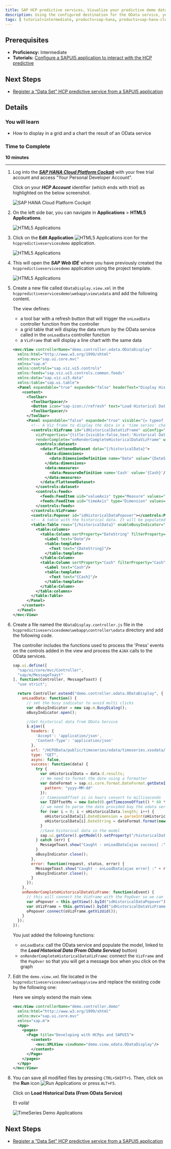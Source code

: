 ```yaml
---
title: SAP HCP predictive services, Visualize your predictive demo data set
description: Using the configured destination for the OData service, you will extend your application to visualize the predictive demo dataset
tags: [ tutorial>intermediate, products>sap-hana, products>sap-hana-cloud-platform, topic>sapui5, topic>odata ]
---
```


## Prerequisites
  - **Proficiency:** Intermediate
  - **Tutorials:** [Configure a SAPUI5 application to interact with the HCP predictive](http://go.sap.com/developer/tutorials/hcpps-sapui5-configure-application.html)

## Next Steps
  - [Register a "Data Set" HCP predictive service from a SAPUI5 application](http://go.sap.com/developer/tutorials/hcpps-sapui5-ps-dataset-register.html)

## Details
### You will learn
  - How to display in a grid and a chart the result of an OData service

### Time to Complete
  **10 minutes**

---

1. Log into the [***SAP HANA Cloud Platform Cockpit***](http://account.hanatrial.ondemand.com/cockpit) with your free trial account and access "Your Personal Developer Account".

    Click on your ***HCP Account*** identifier (which ends with *trial*) as highlighted on the below screenshot.

    ![SAP HANA Cloud Platform Cockpit](1.png)

1. On the left side bar, you can navigate in **Applications** > **HTML5 Applications**.

    ![HTML5 Applications](2.png)

1. Click on the **Edit Application** ![HTML5 Applications](3-1.png) icon for the `hcppredictiveservicesdemo` application.

    ![HTML5 Applications](3.png)

1. This will open the ***SAP Web IDE*** where you have previously created the `hcppredictiveservicesdemo` application using the project template.

    ![HTML5 Applications](4.png)

1. Create a new file called `ODataDisplay.view.xml` in the `hcppredictiveservicesdemo\webapp\view\odata` and add the following content.

    The view defines:
    - a tool bar with a refresh button that will trigger the `onLoadData` controller function from the controller
    - a grid table that will display the data return by the OData service called in the `onLoadData` controller function
    - a `VizFrame` that will display a line chart with the same data

    ```xml
    <mvc:View controllerName="demo.controller.odata.ODataDisplay"
      xmlns:html="http://www.w3.org/1999/xhtml"
      xmlns:mvc="sap.ui.core.mvc"
      xmlns="sap.m"
      xmlns:controls="sap.viz.ui5.controls"
      xmlns:feeds="sap.viz.ui5.controls.common.feeds"
      xmlns:data="sap.viz.ui5.data"
      xmlns:table="sap.ui.table">
      <Panel expandable="true" expanded="false" headerText="Display Historical Data with OData" width="auto" class="sapUiResponsiveMargin">
        <content>
          <Toolbar>
            <ToolbarSpacer/>
            <Button icon="sap-icon://refresh" text="Load Historical Data (From OData Service)" tooltip="Reinitialize Model" press="onLoadData"/>
            <ToolbarSpacer/>
          </Toolbar>
          <Panel expandable="false" expanded="true" visible="{= typeof ${/historicalData} !== 'undefined'}">
            <!-- A Viz frame to display the data in a 'time series' chart-->
            <controls:VizFrame id="idHistoricalDataVizFrame" uiConfig="{applicationSet:'fiori'}" vizType='timeseries_line'
              vizProperties="{title:{visible:false,text:'Historical Data'},general:{background:{color:'#DDEEF1'}},legend:{visible:false},plotArea:{adjustScale:true},timeAxis:{label:{showFirstLastDataOnly:true}},interaction:{selectability:{mode:'exclusive'}}}"
              renderComplete="onRenderCompleteHistoricalDataVizFrame" width="100%">
              <controls:dataset>
                <data:FlattenedDataset data="{/historicalData}">
                  <data:dimensions>
                    <data:DimensionDefinition name="Date" value="{DateString}" dataType='Date'/>
                  </data:dimensions>
                  <data:measures>
                    <data:MeasureDefinition name='Cash' value='{Cash}'/>
                  </data:measures>
                </data:FlattenedDataset>
              </controls:dataset>
              <controls:feeds>
                <feeds:FeedItem uid="valueAxis" type="Measure" values="Cash"/>
                <feeds:FeedItem uid="timeAxis" type="Dimension" values="Date"/>
              </controls:feeds>
            </controls:VizFrame>
            <controls:Popover id="idHistoricalDataPopover"></controls:Popover>
            <!-- A table with the historical data. It will be populated when the button is pressed-->
            <table:Table rows="{/historicalData}" enableBusyIndicator="true" visibleRowCount="5" width="100%">
              <table:columns>
                <table:Column sortProperty="DateString" filterProperty="DateString">
                  <Label text="Date"/>
                  <table:template>
                    <Text text="{DateString}"/>
                  </table:template>
                </table:Column>
                <table:Column sortProperty="Cash" filterProperty="Cash">
                  <Label text="Cash"/>
                  <table:template>
                    <Text text="{Cash}"/>
                  </table:template>
                </table:Column>
              </table:columns>
            </table:Table>
          </Panel>
        </content>
      </Panel>
    </mvc:View>
    ```

1. Create a file named the `ODataDisplay.controller.js` file in the `hcppredictiveservicesdemo\webapp\controller\odata` directory and add the following code.

    The controller includes the functions used to process the 'Press' events on the controls added in the view and process the `AJAX` calls to the OData services.

    ```javascript
    sap.ui.define([
      "sap/ui/core/mvc/Controller",
      "sap/m/MessageToast"
    ], function(Controller, MessageToast) {
      "use strict";

      return Controller.extend("demo.controller.odata.ODataDisplay", {
        onLoadData: function() {
          // set the busy indicator to avoid multi clicks
          var oBusyIndicator = new sap.m.BusyDialog();
          oBusyIndicator.open();

          //Get historical data from OData Service
          $.ajax({
            headers: {
              'Accept': 'application/json',
              'Content-Type': 'application/json'
            },
            url: "/HCPOData/public/timeseries/odata/timeseries.xsodata/TimeSeriesData/?&orderby=Date desc",
            type: "GET",
            async: false,
            success: function(data) {
              try {
                var oHistoricalData = data.d.results;
                // We need to format the date using a formatter
                var dateFormat = sap.ui.core.format.DateFormat.getDateInstance({
                  pattern: "yyyy-MM-dd"
                });
                // timezoneOffset is in hours convert to milliseconds  
                var TZOffsetMs = new Date(0).getTimezoneOffset() * 60 * 1000;
                // we need to parse the date provided bay the odata service as an int to consume it in the VizFrame
                for (var i = 0; i < oHistoricalData.length; i++) {
                  oHistoricalData[i].DateDimension = parseInt(oHistoricalData[i].Date.replace(/[^0-9\.]/g, ''), 10);
                  oHistoricalData[i].DateString = dateFormat.format(new Date(oHistoricalData[i].DateDimension + TZOffsetMs));
                }
                //Save historical data in the model
                sap.ui.getCore().getModel().setProperty("/historicalData", oHistoricalData);
              } catch (err) {
                MessageToast.show("Caught - onLoadData[ajax success] :" + err.message);
              }
              oBusyIndicator.close();
            },
            error: function(request, status, error) {
              MessageToast.show("Caught - onLoadData[ajax error] :" + request.responseText);
              oBusyIndicator.close();
            }
          });
        },
        onRenderCompleteHistoricalDataVizFrame: function(oEvent) {
          // this will connect the VizFrame with the PopOver so we can sse the value when selected
          var oPopover = this.getView().byId("idHistoricalDataPopover");
          var oVizFrame = this.getView().byId("idHistoricalDataVizFrame");
          oPopover.connect(oVizFrame.getVizUid());
        }
      });
    });
    ```

    You just added the following functions:
    - `onLoadData`: call the OData service and populate the model, linked to the ***Load Historical Data (From OData Service)*** button)
    - `onRenderCompleteHistoricalDataVizFrame`: connect the `VizFrame` and the `PopOver` so that you will get a message box when you click on the graph

1. Edit the `demo.view.xml` file located in the `hcppredictiveservicesdemo\webapp\view` and replace the existing code by the following one:

    Here we simply extend the main view.

    ```xml
    <mvc:View controllerName="demo.controller.demo"
      xmlns:html="http://www.w3.org/1999/xhtml"
      xmlns:mvc="sap.ui.core.mvc"
      xmlns="sap.m">
      <App>
        <pages>
          <Page title="Developing with HCPps and SAPUI5">
            <content>
              <mvc:XMLView viewName="demo.view.odata.ODataDisplay"/>
            </content>
          </Page>
        </pages>
      </App>
    </mvc:View>
    ```

1. You can save all modified files by pressing `CTRL+SHIFT+S`. Then, click on the **Run** icon ![Run Applications](0-run.png) or press `ALT+F5`.

    Click on **Load Historical Data (From OData Service)**

    Et voilà!

    ![TimeSeries Demo Applications](8.png)

## Next Steps
  - [Register a "Data Set" HCP predictive service from a SAPUI5 application](http://go.sap.com/developer/tutorials/hcpps-sapui5-ps-dataset-register.html)

